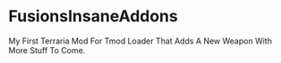 # FusionsInsaneAddons
My First Terraria Mod For Tmod Loader That Adds A New Weapon With More Stuff To Come.
